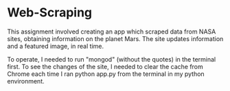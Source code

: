 # Web-Scraping
This assignment involved creating an app which scraped data from NASA sites, obtaining information on the planet Mars. The site updates information and a featured image, in real time. 

To operate, I needed to run "mongod" (without the quotes) in the terminal first. To see the changes of the site, I needed to clear the cache from Chrome each time I ran python app.py from the terminal in my python environment. 